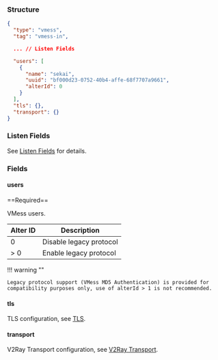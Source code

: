 ### Structure

```json
{
  "type": "vmess",
  "tag": "vmess-in",

  ... // Listen Fields

  "users": [
    {
      "name": "sekai",
      "uuid": "bf000d23-0752-40b4-affe-68f7707a9661",
      "alterId": 0
    }
  ],
  "tls": {},
  "transport": {}
}
```

### Listen Fields

See [Listen Fields](/configuration/shared/listen) for details.

### Fields

#### users

==Required==

VMess users.

| Alter ID | Description             |
|----------|-------------------------|
| 0        | Disable legacy protocol |
| > 0      | Enable legacy protocol  |

!!! warning ""

    Legacy protocol support (VMess MD5 Authentication) is provided for compatibility purposes only, use of alterId > 1 is not recommended.

#### tls

TLS configuration, see [TLS](/configuration/shared/tls/#inbound).

#### transport

V2Ray Transport configuration, see [V2Ray Transport](/configuration/shared/v2ray-transport).
